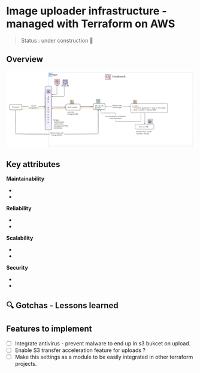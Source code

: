 # Image uploader infrastructure - managed with Terraform on AWS

> Status : under construction 🚧

## Overview

<img src="docs/upload-image-infra.png" alt="image-uploader-infrastructure">

## Key attributes

**Maintainability**

- 
- 

**Reliability**

- 
- 

**Scalability**

- 
- 

**Security**

- 
- 

## 🔍 Gotchas -  Lessons learned

## Features to implement

- [ ] Integrate antivirus - prevent malware to end up in s3 bukcet on upload.
- [ ] Enable S3 transfer acceleration feature for uploads ?
- [ ] Make this settings as a module to be easily integrated in other terraform projects.